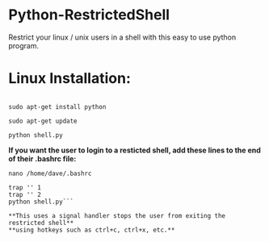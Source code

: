 # Python-RestrictedShell

Restrict your linux / unix users in a shell with this easy to use python program.

# **Linux Installation:**

```git clone https://github.com/60x/Python-RestrictedShell && cd Python-RestrictedShell

sudo apt-get install python

sudo apt-get update

python shell.py
```

**If you want the user to login to a resticted shell, add these lines to the end of their .bashrc file:**

```nano /home/dave/.bashrc```

```
trap '' 1
trap '' 2
python shell.py```

**This uses a signal handler stops the user from exiting the restricted shell**
**using hotkeys such as ctrl+c, ctrl+x, etc.**
